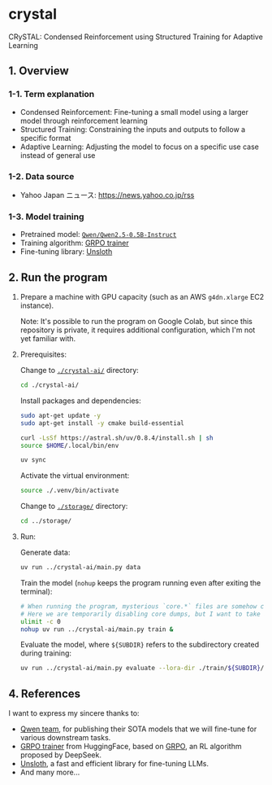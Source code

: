 # crystal
CRySTAL: Condensed Reinforcement using Structured Training for Adaptive Learning

## 1. Overview
### 1-1. Term explanation
- Condensed Reinforcement: Fine-tuning a small model using a larger model through reinforcement learning
- Structured Training: Constraining the inputs and outputs to follow a specific format
- Adaptive Learning: Adjusting the model to focus on a specific use case instead of general use

### 1-2. Data source
- Yahoo Japan ニュース: https://news.yahoo.co.jp/rss

### 1-3. Model training
- Pretrained model: [`Qwen/Qwen2.5-0.5B-Instruct`](https://huggingface.co/Qwen/Qwen2.5-0.5B-Instruct)
- Training algorithm: [GRPO trainer](https://huggingface.co/docs/trl/main/en/grpo_trainer)
- Fine-tuning library: [Unsloth](https://unsloth.ai/)

## 2. Run the program
1. Prepare a machine with GPU capacity (such as an AWS `g4dn.xlarge` EC2 instance).

    Note: It's possible to run the program on Google Colab, but since this repository is private, it requires additional configuration, which I'm not yet familiar with.
2. Prerequisites:

    Change to [`./crystal-ai/`](./crystal-ai/) directory:
    ```bash
    cd ./crystal-ai/
    ```
    Install packages and dependencies:
    ```bash
    sudo apt-get update -y
    sudo apt-get install -y cmake build-essential

    curl -LsSf https://astral.sh/uv/0.8.4/install.sh | sh
    source $HOME/.local/bin/env

    uv sync
    ```
    Activate the virtual environment:
    ```bash
    source ./.venv/bin/activate
    ```
    Change to [`./storage/`](./storage/) directory:
    ```bash
    cd ../storage/
    ```
3. Run:

    Generate data:
    ```bash
    uv run ../crystal-ai/main.py data
    ```
    Train the model (`nohup` keeps the program running even after exiting the terminal):
    ```bash
    # When running the program, mysterious `core.*` files are somehow created. I'm not sure what causes this and it's quite annoying.
    # Here we are temporarily disabling core dumps, but I want to take a closer look later.
    ulimit -c 0
    nohup uv run ../crystal-ai/main.py train &
    ```
    Evaluate the model, where `${SUBDIR}` refers to the subdirectory created during training:
    ```bash
    uv run ../crystal-ai/main.py evaluate --lora-dir ./train/${SUBDIR}/lora/
    ```

## 4. References
I want to express my sincere thanks to:
- [Qwen team](https://huggingface.co/Qwen), for publishing their SOTA models that we will fine-tune for various downstream tasks.
- [GRPO trainer](https://huggingface.co/docs/trl/main/en/grpo_trainer) from HuggingFace, based on [GRPO](https://huggingface.co/papers/2402.03300), an RL algorithm proposed by DeepSeek.
- [Unsloth](https://unsloth.ai/), a fast and efficient library for fine-tuning LLMs.
- And many more...

